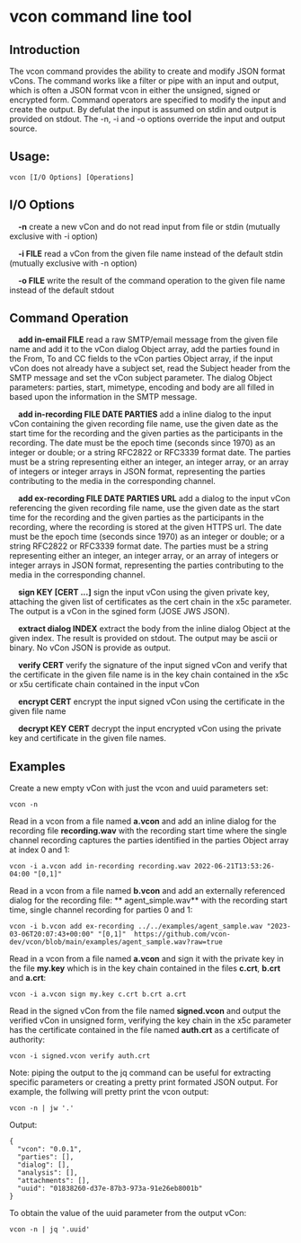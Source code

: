 # vcon command line tool

## Introduction
The vcon command provides the ability to create and modify JSON format vCons.  The command works like a filter or pipe with an input and output, which is often a JSON format vcon in either the unsigned, signed or encrypted form.  Command operators are specified to modify the input and create the output.  By defulat the input is assumed on stdin and output is provided on stdout.  The -n, -i and -o options override the input and output source.

## Usage:

```
vcon [I/O Options] [Operations]

```

## I/O Options

&nbsp;&nbsp;&nbsp;&nbsp;**-n** create a new vCon and do not read input from file or stdin (mutually exclusive with -i option)

&nbsp;&nbsp;&nbsp;&nbsp;**-i FILE** read a vCon from the given file name instead of the default stdin (mutually exclusive with -n option)

&nbsp;&nbsp;&nbsp;&nbsp;**-o FILE** write the result of the command operation to the given file name instead of the default stdout

## Command Operation

&nbsp;&nbsp;&nbsp;&nbsp;**add in-email FILE** read a raw SMTP/email message from the given file name and add it to the vCon dialog Object array, add the parties found in the From, To and CC fields to the vCon parties Object array, if the input vCon does not already have a subject set, read the Subject header from the SMTP message and set the vCon subject parameter.  The dialog Object parameters: parties, start, mimetype, encoding and body are all filled in based upon the information in the SMTP message.

&nbsp;&nbsp;&nbsp;&nbsp;**add in-recording FILE DATE PARTIES** add a inline dialog to the input vCon containing the given recording file name, use the given date as the start time for the recording and the given parties as the participants in the recording.  The date must be the epoch time (seconds since 1970) as an integer or double; or a string RFC2822 or RFC3339 format date. The parties must be a string representing either an integer, an integer array, or an array of integers or integer arrays in JSON format, representing the parties contributing to the media in the corresponding channel.


&nbsp;&nbsp;&nbsp;&nbsp;**add ex-recording FILE DATE PARTIES URL** add a dialog to the input vCon referencing the given recording file name, use the given date as the start time for the recording and the given parties as the participants in the recording, where the recording is stored at the given HTTPS url.  The date must be the epoch time (seconds since 1970) as an integer or double; or a string RFC2822 or RFC3339 format date. The parties must be a string representing either an integer, an integer array, or an array of integers or integer arrays in JSON format, representing the parties contributing to the media in the corresponding channel.

&nbsp;&nbsp;&nbsp;&nbsp;**sign KEY [CERT ...]** sign the input vCon using the given private key, attaching the given list of certificates as the cert chain in the x5c parameter.  The output is a vCon in the sgined form (JOSE JWS JSON).

&nbsp;&nbsp;&nbsp;&nbsp;**extract dialog INDEX** extract the body from the inline dialog Object at the given index.  The result is provided on stdout.  The output may be ascii or binary.  No vCon JSON is provide as output.

&nbsp;&nbsp;&nbsp;&nbsp;**verify CERT** verify the signature of the input signed vCon and verify that the certificate in the given file name is in the key chain contained in the x5c or x5u certificate chain contained in the input vCon

&nbsp;&nbsp;&nbsp;&nbsp;**encrypt CERT** encrypt the input signed vCon using the certificate in the given file name

&nbsp;&nbsp;&nbsp;&nbsp;**decrypt KEY CERT** decrypt the input encrypted vCon using the private key and certificate in the given file names.

## Examples

Create a new empty vCon with just the vcon and uuid parameters set:

    vcon -n

Read in a vcon from a file named **a.vcon** and add an inline dialog for the recording file **recording.wav** with the recording start time where the single channel recording captures the parties identified in the parties Object array at index 0 and 1:

    vcon -i a.vcon add in-recording recording.wav 2022-06-21T13:53:26-04:00 "[0,1]"

Read in a vcon from a file named **b.vcon** and add an externally referenced dialog for the recording file: ** agent_simple.wav** with the recording start time, single channel recording for parties 0 and 1:

    vcon -i b.vcon add ex-recording ../../examples/agent_sample.wav "2023-03-06T20:07:43+00:00" "[0,1]"  https://github.com/vcon-dev/vcon/blob/main/examples/agent_sample.wav?raw=true

Read in a vcon from a file named **a.vcon** and sign it with the private key in the file **my.key** which is in the key chain contained in the files **c.crt**, **b.crt** and **a.crt**:

    vcon -i a.vcon sign my.key c.crt b.crt a.crt

Read in the signed vCon from the file named **signed.vcon** and output the verified vCon in unsigned form, verifying the key chain in the x5c parameter has the certificate contained in the file named **auth.crt** as a certificate of authority:

    vcon -i signed.vcon verify auth.crt

Note: piping the output to the jq command can be useful for extracting specific parameters or creating a pretty print formated JSON output.  For example, the follwing will pretty print the vcon output:

    vcon -n | jw '.'

Output:

    {
      "vcon": "0.0.1",
      "parties": [],
      "dialog": [],
      "analysis": [],
      "attachments": [],
      "uuid": "01838260-d37e-87b3-973a-91e26eb8001b"
    }

To obtain the value of the uuid parameter from the output vCon:

    vcon -n | jq '.uuid'

